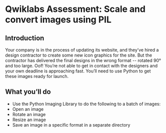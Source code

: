 # Qwiklabs Assessment: Scale and convert images using PIL

## Introduction
Your company is in the process of updating its website, and they’ve hired a design contractor to create some new icon graphics for the site. But 
the contractor has delivered the final designs in the wrong format -- rotated 90° and too large. Oof! You’re not able to get in contact with the
designers and your own deadline is approaching fast. You’ll need to use Python to get these images ready for launch.

## What you’ll do
* Use the Python Imaging Library to do the following to a batch of images:
* Open an image
* Rotate an image
* Resize an image
* Save an image in a specific format in a separate directory 
